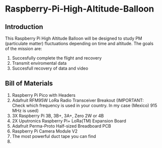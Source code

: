 # Raspberry-Pi-High-Altitude-Balloon
## Introduction
This Raspberry Pi High Altitude Balloon will be designed to study PM (particulate matter) fluctuations depending on time and altitude. The goals of the mission are:
1. Succesfully complete the flight and recovery
2. Transmit enviromental data
3. Succesfull recovery of data and video

## Bill of Materials
1. Raspberry Pi Pico with Headers
2. Adafruit RFM95W LoRa Radio Transceiver Breakout (IMPORTANT: Check which frequency is used in your country. In my case (Mexico) 915 MHz is used)
3. 3X Raspberry Pi 3B, 3B+, 3A+, Zero 2W or 4B
4. 2X Uputronics Raspberry Pi+ LoRa(TM) Expansion Board
5. Adafruit Perma-Proto Half-sized Breadboard PCB
6. Raspberry Pi Camera Module V2
7. The most powerful duct tape you can find
8. 

